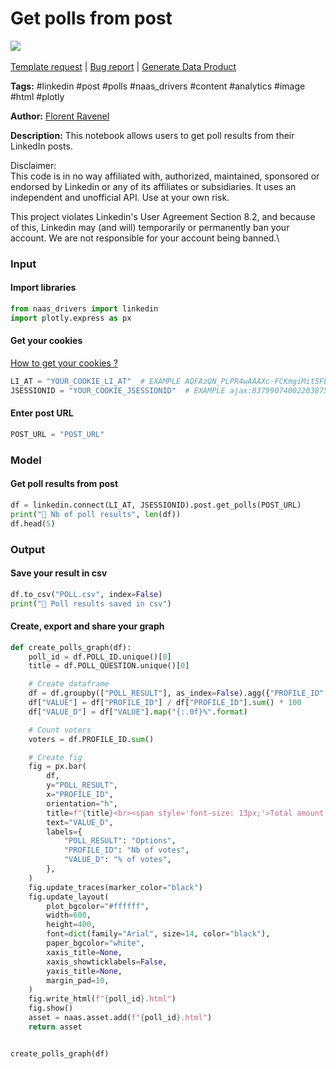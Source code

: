 # Get polls from post

[![](https://naasai-public.s3.eu-west-3.amazonaws.com/Open\_in\_Naas\_Lab.svg)](https://app.naas.ai/user-redirect/naas/downloader?url=https://raw.githubusercontent.com/jupyter-naas/awesome-notebooks/master/LinkedIn/LinkedIn\_Get\_polls\_from\_post.ipynb)\
\
[Template request](https://github.com/jupyter-naas/awesome-notebooks/issues/new?assignees=\&labels=\&template=template-request.md\&title=Tool+-+Action+of+the+notebook+) | [Bug report](https://github.com/jupyter-naas/awesome-notebooks/issues/new?assignees=\&labels=bug\&template=bug\_report.md\&title=LinkedIn+-+Get+polls+from+post:+Error+short+description) | [Generate Data Product](https://app.naas.ai/user-redirect/naas/downloader?url=https://raw.githubusercontent.com/jupyter-naas/awesome-notebooks/master/Naas/Naas\_Start\_data\_product.ipynb)

**Tags:** #linkedin #post #polls #naas\_drivers #content #analytics #image #html #plotly

**Author:** [Florent Ravenel](https://www.linkedin.com/in/florent-ravenel/)

**Description:** This notebook allows users to get poll results from their LinkedIn posts.

Disclaimer:\
This code is in no way affiliated with, authorized, maintained, sponsored or endorsed by Linkedin or any of its affiliates or subsidiaries. It uses an independent and unofficial API. Use at your own risk.

This project violates Linkedin's User Agreement Section 8.2, and because of this, Linkedin may (and will) temporarily or permanently ban your account. We are not responsible for your account being banned.\


### Input

#### Import libraries

```python
from naas_drivers import linkedin
import plotly.express as px
```

#### Get your cookies

[How to get your cookies ?](https://www.notion.so/LinkedIn-driver-Get-your-cookies-d20a8e7e508e42af8a5b52e33f3dba75)

```python
LI_AT = "YOUR_COOKIE_LI_AT"  # EXAMPLE AQFAzQN_PLPR4wAAAXc-FCKmgiMit5FLdY1af3-2
JSESSIONID = "YOUR_COOKIE_JSESSIONID"  # EXAMPLE ajax:8379907400220387585
```

#### Enter post URL

```python
POST_URL = "POST_URL"
```

### Model

#### Get poll results from post

```python
df = linkedin.connect(LI_AT, JSESSIONID).post.get_polls(POST_URL)
print("📝 Nb of poll results", len(df))
df.head(5)
```

### Output

#### Save your result in csv

```python
df.to_csv("POLL.csv", index=False)
print("💾 Poll results saved in csv")
```

#### Create, export and share your graph

```python
def create_polls_graph(df):
    poll_id = df.POLL_ID.unique()[0]
    title = df.POLL_QUESTION.unique()[0]

    # Create dataframe
    df = df.groupby(["POLL_RESULT"], as_index=False).agg({"PROFILE_ID": "count"})
    df["VALUE"] = df["PROFILE_ID"] / df["PROFILE_ID"].sum() * 100
    df["VALUE_D"] = df["VALUE"].map("{:.0f}%".format)

    # Count voters
    voters = df.PROFILE_ID.sum()

    # Create fig
    fig = px.bar(
        df,
        y="POLL_RESULT",
        x="PROFILE_ID",
        orientation="h",
        title=f"{title}<br><span style='font-size: 13px;'>Total amount of votes: {voters}</span>",
        text="VALUE_D",
        labels={
            "POLL_RESULT": "Options",
            "PROFILE_ID": "Nb of votes",
            "VALUE_D": "% of votes",
        },
    )
    fig.update_traces(marker_color="black")
    fig.update_layout(
        plot_bgcolor="#ffffff",
        width=600,
        height=400,
        font=dict(family="Arial", size=14, color="black"),
        paper_bgcolor="white",
        xaxis_title=None,
        xaxis_showticklabels=False,
        yaxis_title=None,
        margin_pad=10,
    )
    fig.write_html(f"{poll_id}.html")
    fig.show()
    asset = naas.asset.add(f"{poll_id}.html")
    return asset


create_polls_graph(df)
```
